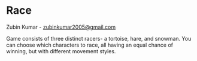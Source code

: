 # Race
Zubin Kumar - zubinkumar2005@gmail.com

Game consists of three distinct racers- a tortoise, hare, and snowman. You can choose which characters to race, all having an equal chance of winning, but with different movement styles. 
